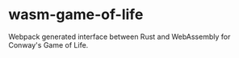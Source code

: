 # wasm-game-of-life
Webpack generated interface between Rust and WebAssembly for Conway's Game of Life.
